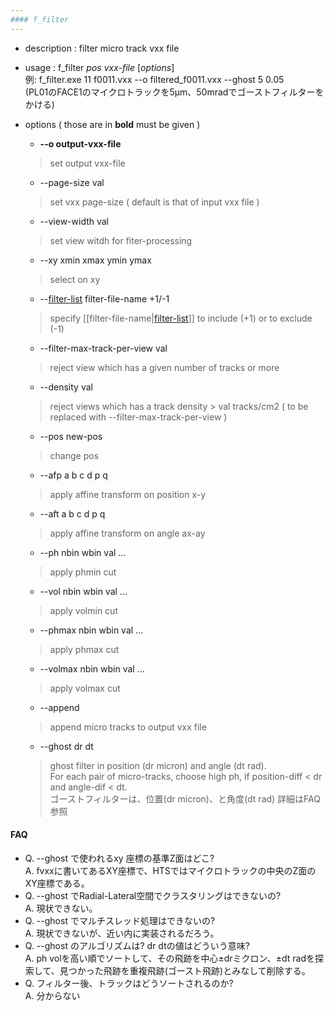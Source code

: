 ```yaml
---
#### f_filter
---
```


+ description : filter micro track vxx file  
+ usage : f_filter *pos* *vxx-file* [*options*]
  <br>例: f_filter.exe 11 f0011.vxx --o filtered_f0011.vxx --ghost 5 0.05
  <br>(PL01のFACE1のマイクロトラックを5μm、50mradでゴーストフィルターをかける)
+ options ( those are in **bold** must be given )
  - **--o output-vxx-file**
  > set output vxx-file

  - --page-size val
  > set vxx page-size ( default is that of input vxx file )  

  - --view-width val
  > set view witdh for fiter-processing  

  - --xy xmin xmax ymin ymax
  > select on xy  

  - --[filter-list](filter-list.md) filter-file-name +1/-1
  > specify [[filter-file-name|[filter-list](filter-list.md)]] to include (+1) or to exclude (-1)  

  - --filter-max-track-per-view val
  > reject view which has a given number of tracks or more  

  - --density val
  > reject views which has a track density > val tracks/cm2 ( to be replaced with --filter-max-track-per-view )  

  - --pos new-pos
  > change pos  

  - --afp a b c d p q
  > apply affine transform on position x-y  

  - --aft a b c d p q
  > apply affine transform on angle ax-ay  

  - --ph nbin wbin val ...
  > apply phmin cut  

  - --vol nbin wbin val ...
  > apply volmin cut  

  - --phmax nbin wbin val ...
  > apply phmax cut  

  - --volmax nbin wbin val ...
  > apply volmax cut  

  - --append
  > append micro tracks to output vxx file  

  - --ghost dr dt
  > ghost filter in position (dr micron) and angle (dt rad).  
  > For each pair of micro-tracks, choose high ph, if position-diff < dr and angle-dif < dt.  
  > ゴーストフィルターは、位置(dr micron)、と角度(dt rad)
  > 詳細はFAQ参照

#### FAQ
* Q. --ghost で使われるxy 座標の基準Z面はどこ?<br>
  A. fvxxに書いてあるXY座標で、HTSではマイクロトラックの中央のZ面のXY座標である。
* Q. --ghost でRadial-Lateral空間でクラスタリングはできないの?<br>
  A. 現状できない。
* Q. --ghost でマルチスレッド処理はできないの?<br>
  A. 現状できないが、近い内に実装されるだろう。
* Q. --ghost のアルゴリズムは? dr dtの値はどういう意味?<br>
  A. ph volを高い順でソートして、その飛跡を中心±drミクロン、±dt radを探索して、見つかった飛跡を重複飛跡(ゴースト飛跡)とみなして削除する。
* Q. フィルター後、トラックはどうソートされるのか?<br>
  A. 分からない

